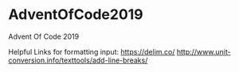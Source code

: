 # AdventOfCode2019
Advent Of Code 2019


Helpful Links for formatting input:
https://delim.co/
http://www.unit-conversion.info/texttools/add-line-breaks/